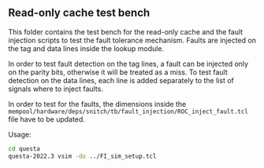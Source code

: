 ## Read-only cache test bench

This folder contains the test bench for the read-only cache and the fault injection scripts to test the fault tolerance mechanism. 
Faults are injected on the tag and data lines inside the lookup module.

In order to test fault detection on the tag lines, a fault can be injected only on the parity bits, otherwise it will be treated as a miss.
To test fault detection on the data lines, each line is added separately to the list of signals where to inject faults.

In order to test for the faults, the dimensions inside the `mempool/hardware/deps/snitch/tb/fault_injection/ROC_inject_fault.tcl` file have to be updated.

Usage: 

```bash
cd questa
questa-2022.3 vsim -do ../FI_sim_setup.tcl
```